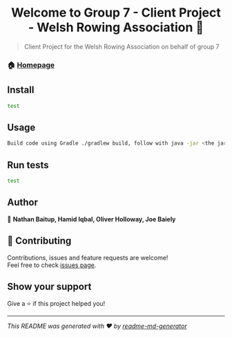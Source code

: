 <h1 align="center">Welcome to Group 7 - Client Project - Welsh Rowing Association 👋</h1>
<p>
</p>

> Client Project for the Welsh Rowing Association on behalf of group 7

### 🏠 [Homepage](https://git.cardiff.ac.uk/c1926084/clientproject-group7)

## Install

```sh
test
```

## Usage

```sh
Build code using Gradle ./gradlew build, follow with java -jar <the jar>, then access the webpage via HTTPS://localhost:8080 to be taken to the homepage.
```

## Run tests

```sh
test
```

## Author

👤 **Nathan Baitup, Hamid Iqbal, Oliver Holloway, Joe Baiely**


## 🤝 Contributing

Contributions, issues and feature requests are welcome!<br />Feel free to check [issues page](https://git.cardiff.ac.uk/c1926084/clientproject-group7/-/issues?scope=all&utf8=%E2%9C%93&state=all). 

## Show your support

Give a ⭐️ if this project helped you!

***
_This README was generated with ❤️ by [readme-md-generator](https://github.com/kefranabg/readme-md-generator)_